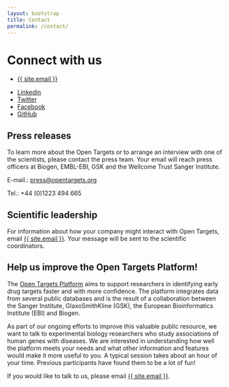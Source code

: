 ```yaml
---
layout: bootstrap
title: Contact
permalink: /contact/
---
```


# Connect with us
<!-- email: [{{ site.email }}][email]
{% include icon-github.html username=site.github_username %}
{% include icon-twitter.html username=site.twitter_username %}
[LinkedIn][LinkedIn]
[Facebook][Facebook] -->

<ul class="footer-social-list">
    <li><a href="mailto:{{ site.email }}"><span class="fa fa-envelope"></span> {{ site.email }}</a></li>
</ul>

<ul class="footer-social-list">
    <li><a href="{{ site.linkedin }}"><span class="fa fa-linkedin"></span> <span class="hidden-xs">Linkedin</span></a></li>
    <li><a href="http://twitter.com/targetvalidate"><span class="fa fa-twitter"></span> <span class="hidden-xs">Twitter</span></a></li>
    <li><a href="{{ site.facebook }}"><span class="fa fa-facebook"></span> <span class="hidden-xs">Facebook</span></a></li>
    <li><a href="https://github.com/opentargets"><span class="fa fa-github"></span> <span class="hidden-xs">GitHub</span></a></li>
</ul>

## Press releases
To learn more about the Open Targets or to arrange an interview with one of the scientists, please contact the press team. Your email will reach press officers at Biogen, EMBL-EBI, GSK and the Wellcome Trust Sanger Institute.

E-mail.: [press@opentargets.org](mailto:press@opentargets.org)

Tel.: +44 (0)1223 494 665

## Scientific leadership
For information about how your company might interact with Open Targets, email [{{ site.email }}](email). Your message will be sent to the scientific coordinators.

## Help us improve the Open Targets Platform!
The [Open Targets Platform](https://www.targetvalidation.org) aims to support researchers in identifying early drug targets faster and with more confidence. The platform integrates data from several public databases and is the result of a collaboration between the Sanger Institute, GlaxoSmithKline (GSK), the European Bioinformatics Institute (EBI) and Biogen.

As part of our ongoing efforts to improve this valuable public resource, we want to talk to experimental biology researchers who study associations of human genes with diseases. We are interested in understanding how well the platform meets your needs and what other information and features would make it more useful to you. A typical session takes about an hour of your time. Previous participants have found them to be a lot of fun!

If you would like to talk to us, please email [{{ site.email }}](email).
